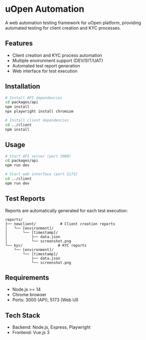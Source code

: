 # uOpen Automation

A web automation testing framework for uOpen platform, providing automated testing for client creation and KYC processes.

## Features

- Client creation and KYC process automation
- Multiple environment support (DEV/SIT/UAT)
- Automated test report generation
- Web interface for test execution

## Installation

```bash
# Install API dependencies
cd packages/api
npm install
npx playwright install chromium

# Install client dependencies
cd ../client
npm install
```

## Usage

```bash
# Start API server (port 3000)
cd packages/api
npm run dev

# Start web interface (port 5173)
cd ../client
npm run dev
```

## Test Reports

Reports are automatically generated for each test execution:
```
reports/
├── newclient/           # Client creation reports
│   └── [environment]/
│       └── [timestamp]/
│           ├── data.json
│           └── screenshot.png
└── kyc/                # KYC reports
    └── [environment]/
        └── [timestamp]/
            ├── data.json
            └── screenshot.png
```

## Requirements

- Node.js >= 14
- Chrome browser
- Ports: 3000 (API), 5173 (Web UI)

## Tech Stack

- Backend: Node.js, Express, Playwright
- Frontend: Vue.js 3
```